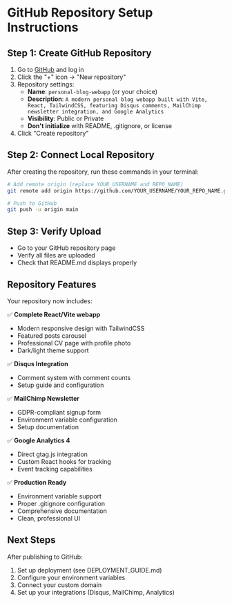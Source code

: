 # GitHub Repository Setup Instructions

## Step 1: Create GitHub Repository

1. Go to [GitHub](https://github.com) and log in
2. Click the "+" icon → "New repository"
3. Repository settings:
   - **Name**: `personal-blog-webapp` (or your choice)
   - **Description**: `A modern personal blog webapp built with Vite, React, TailwindCSS, featuring Disqus comments, MailChimp newsletter integration, and Google Analytics`
   - **Visibility**: Public or Private
   - **Don't initialize** with README, .gitignore, or license
4. Click "Create repository"

## Step 2: Connect Local Repository

After creating the repository, run these commands in your terminal:

```bash
# Add remote origin (replace YOUR_USERNAME and REPO_NAME)
git remote add origin https://github.com/YOUR_USERNAME/YOUR_REPO_NAME.git

# Push to GitHub
git push -u origin main
```

## Step 3: Verify Upload

- Go to your GitHub repository page
- Verify all files are uploaded
- Check that README.md displays properly

## Repository Features

Your repository now includes:

✅ **Complete React/Vite webapp**
- Modern responsive design with TailwindCSS
- Featured posts carousel
- Professional CV page with profile photo
- Dark/light theme support

✅ **Disqus Integration**
- Comment system with comment counts
- Setup guide and configuration

✅ **MailChimp Newsletter**
- GDPR-compliant signup form
- Environment variable configuration
- Setup documentation

✅ **Google Analytics 4**
- Direct gtag.js integration
- Custom React hooks for tracking
- Event tracking capabilities

✅ **Production Ready**
- Environment variable support
- Proper .gitignore configuration
- Comprehensive documentation
- Clean, professional UI

## Next Steps

After publishing to GitHub:
1. Set up deployment (see DEPLOYMENT_GUIDE.md)
2. Configure your environment variables
3. Connect your custom domain
4. Set up your integrations (Disqus, MailChimp, Analytics)
